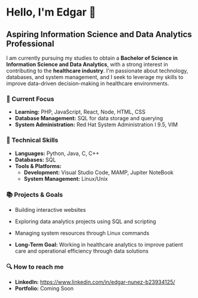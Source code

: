# Hello, I'm Edgar 👋  
## Aspiring Information Science and Data Analytics Professional  

I am currently pursuing my studies to obtain a **Bachelor of Science in Information Science and Data Analytics**, with a strong interest in contributing to the **healthcare industry**. I'm passionate about technology, databases, and system management, and I seek to leverage my skills to improve data-driven decision-making in healthcare environments.

### 🎯 Current Focus  
- **Learning:** PHP, JavaScript, React, Node, HTML, CSS
- **Database Management:** SQL for data storage and querying  
- **System Administration:** Red Hat System Administration I 9.5, VIM

### 🚀 Technical Skills  
- **Languages:** Python, Java, C, C++
- **Databases:** SQL  
- **Tools & Platforms:**  
  - **Development:** Visual Studio Code, MAMP, Jupiter NoteBook
  - **System Management:** Linux/Unix

### 📚 Projects & Goals  
- Building interactive websites
- Exploring data analytics projects using SQL and scripting  
- Managing system resources through Linux commands
  
- **Long-Term Goal:** Working in healthcare analytics to improve patient care and operational efficiency through data solutions


### 🔍 How to reach me  
- **LinkedIn:** https://www.linkedin.com/in/edgar-nunez-b23934125/
- **Portfolio:** Coming Soon  

